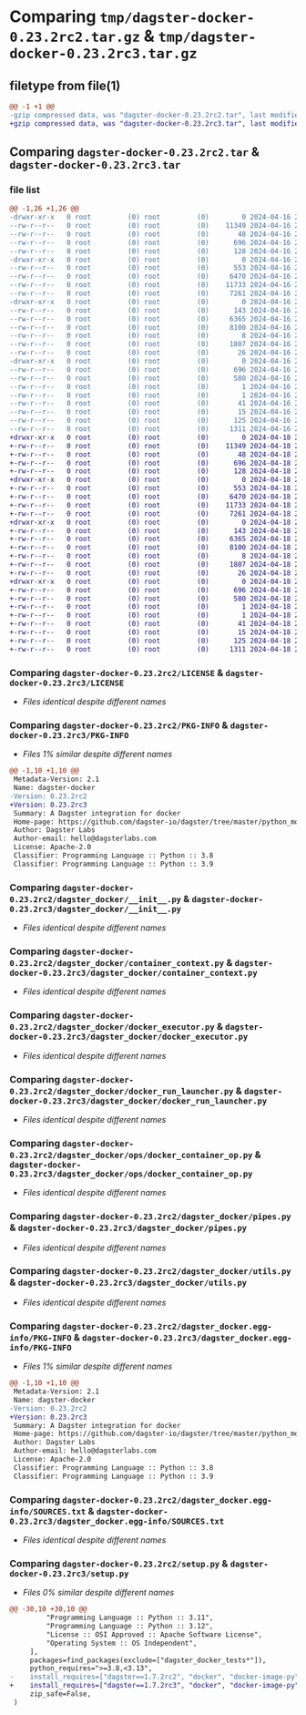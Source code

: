 # Comparing `tmp/dagster-docker-0.23.2rc2.tar.gz` & `tmp/dagster-docker-0.23.2rc3.tar.gz`

## filetype from file(1)

```diff
@@ -1 +1 @@
-gzip compressed data, was "dagster-docker-0.23.2rc2.tar", last modified: Tue Apr 16 20:40:06 2024, max compression
+gzip compressed data, was "dagster-docker-0.23.2rc3.tar", last modified: Thu Apr 18 21:15:15 2024, max compression
```

## Comparing `dagster-docker-0.23.2rc2.tar` & `dagster-docker-0.23.2rc3.tar`

### file list

```diff
@@ -1,26 +1,26 @@
-drwxr-xr-x   0 root         (0) root         (0)        0 2024-04-16 20:40:06.104538 dagster-docker-0.23.2rc2/
--rw-r--r--   0 root         (0) root         (0)    11349 2024-04-16 20:26:55.000000 dagster-docker-0.23.2rc2/LICENSE
--rw-r--r--   0 root         (0) root         (0)       48 2024-04-16 20:26:55.000000 dagster-docker-0.23.2rc2/MANIFEST.in
--rw-r--r--   0 root         (0) root         (0)      696 2024-04-16 20:40:06.104538 dagster-docker-0.23.2rc2/PKG-INFO
--rw-r--r--   0 root         (0) root         (0)      128 2024-04-16 20:26:55.000000 dagster-docker-0.23.2rc2/README.md
-drwxr-xr-x   0 root         (0) root         (0)        0 2024-04-16 20:40:06.100538 dagster-docker-0.23.2rc2/dagster_docker/
--rw-r--r--   0 root         (0) root         (0)      553 2024-04-16 20:26:55.000000 dagster-docker-0.23.2rc2/dagster_docker/__init__.py
--rw-r--r--   0 root         (0) root         (0)     6470 2024-04-16 20:26:55.000000 dagster-docker-0.23.2rc2/dagster_docker/container_context.py
--rw-r--r--   0 root         (0) root         (0)    11733 2024-04-16 20:26:55.000000 dagster-docker-0.23.2rc2/dagster_docker/docker_executor.py
--rw-r--r--   0 root         (0) root         (0)     7261 2024-04-16 20:26:55.000000 dagster-docker-0.23.2rc2/dagster_docker/docker_run_launcher.py
-drwxr-xr-x   0 root         (0) root         (0)        0 2024-04-16 20:40:06.104538 dagster-docker-0.23.2rc2/dagster_docker/ops/
--rw-r--r--   0 root         (0) root         (0)      143 2024-04-16 20:26:55.000000 dagster-docker-0.23.2rc2/dagster_docker/ops/__init__.py
--rw-r--r--   0 root         (0) root         (0)     6365 2024-04-16 20:26:55.000000 dagster-docker-0.23.2rc2/dagster_docker/ops/docker_container_op.py
--rw-r--r--   0 root         (0) root         (0)     8100 2024-04-16 20:26:55.000000 dagster-docker-0.23.2rc2/dagster_docker/pipes.py
--rw-r--r--   0 root         (0) root         (0)        8 2024-04-16 20:26:55.000000 dagster-docker-0.23.2rc2/dagster_docker/py.typed
--rw-r--r--   0 root         (0) root         (0)     1807 2024-04-16 20:26:55.000000 dagster-docker-0.23.2rc2/dagster_docker/utils.py
--rw-r--r--   0 root         (0) root         (0)       26 2024-04-16 20:26:55.000000 dagster-docker-0.23.2rc2/dagster_docker/version.py
-drwxr-xr-x   0 root         (0) root         (0)        0 2024-04-16 20:40:06.100538 dagster-docker-0.23.2rc2/dagster_docker.egg-info/
--rw-r--r--   0 root         (0) root         (0)      696 2024-04-16 20:40:05.000000 dagster-docker-0.23.2rc2/dagster_docker.egg-info/PKG-INFO
--rw-r--r--   0 root         (0) root         (0)      580 2024-04-16 20:40:05.000000 dagster-docker-0.23.2rc2/dagster_docker.egg-info/SOURCES.txt
--rw-r--r--   0 root         (0) root         (0)        1 2024-04-16 20:40:05.000000 dagster-docker-0.23.2rc2/dagster_docker.egg-info/dependency_links.txt
--rw-r--r--   0 root         (0) root         (0)        1 2024-04-16 20:40:05.000000 dagster-docker-0.23.2rc2/dagster_docker.egg-info/not-zip-safe
--rw-r--r--   0 root         (0) root         (0)       41 2024-04-16 20:40:05.000000 dagster-docker-0.23.2rc2/dagster_docker.egg-info/requires.txt
--rw-r--r--   0 root         (0) root         (0)       15 2024-04-16 20:40:05.000000 dagster-docker-0.23.2rc2/dagster_docker.egg-info/top_level.txt
--rw-r--r--   0 root         (0) root         (0)      125 2024-04-16 20:40:06.104538 dagster-docker-0.23.2rc2/setup.cfg
--rw-r--r--   0 root         (0) root         (0)     1311 2024-04-16 20:26:55.000000 dagster-docker-0.23.2rc2/setup.py
+drwxr-xr-x   0 root         (0) root         (0)        0 2024-04-18 21:15:15.521102 dagster-docker-0.23.2rc3/
+-rw-r--r--   0 root         (0) root         (0)    11349 2024-04-18 21:10:09.000000 dagster-docker-0.23.2rc3/LICENSE
+-rw-r--r--   0 root         (0) root         (0)       48 2024-04-18 21:10:09.000000 dagster-docker-0.23.2rc3/MANIFEST.in
+-rw-r--r--   0 root         (0) root         (0)      696 2024-04-18 21:15:15.521102 dagster-docker-0.23.2rc3/PKG-INFO
+-rw-r--r--   0 root         (0) root         (0)      128 2024-04-18 21:10:09.000000 dagster-docker-0.23.2rc3/README.md
+drwxr-xr-x   0 root         (0) root         (0)        0 2024-04-18 21:15:15.517102 dagster-docker-0.23.2rc3/dagster_docker/
+-rw-r--r--   0 root         (0) root         (0)      553 2024-04-18 21:10:09.000000 dagster-docker-0.23.2rc3/dagster_docker/__init__.py
+-rw-r--r--   0 root         (0) root         (0)     6470 2024-04-18 21:10:09.000000 dagster-docker-0.23.2rc3/dagster_docker/container_context.py
+-rw-r--r--   0 root         (0) root         (0)    11733 2024-04-18 21:10:09.000000 dagster-docker-0.23.2rc3/dagster_docker/docker_executor.py
+-rw-r--r--   0 root         (0) root         (0)     7261 2024-04-18 21:10:09.000000 dagster-docker-0.23.2rc3/dagster_docker/docker_run_launcher.py
+drwxr-xr-x   0 root         (0) root         (0)        0 2024-04-18 21:15:15.517102 dagster-docker-0.23.2rc3/dagster_docker/ops/
+-rw-r--r--   0 root         (0) root         (0)      143 2024-04-18 21:10:09.000000 dagster-docker-0.23.2rc3/dagster_docker/ops/__init__.py
+-rw-r--r--   0 root         (0) root         (0)     6365 2024-04-18 21:10:09.000000 dagster-docker-0.23.2rc3/dagster_docker/ops/docker_container_op.py
+-rw-r--r--   0 root         (0) root         (0)     8100 2024-04-18 21:10:09.000000 dagster-docker-0.23.2rc3/dagster_docker/pipes.py
+-rw-r--r--   0 root         (0) root         (0)        8 2024-04-18 21:10:09.000000 dagster-docker-0.23.2rc3/dagster_docker/py.typed
+-rw-r--r--   0 root         (0) root         (0)     1807 2024-04-18 21:10:09.000000 dagster-docker-0.23.2rc3/dagster_docker/utils.py
+-rw-r--r--   0 root         (0) root         (0)       26 2024-04-18 21:10:09.000000 dagster-docker-0.23.2rc3/dagster_docker/version.py
+drwxr-xr-x   0 root         (0) root         (0)        0 2024-04-18 21:15:15.517102 dagster-docker-0.23.2rc3/dagster_docker.egg-info/
+-rw-r--r--   0 root         (0) root         (0)      696 2024-04-18 21:15:15.000000 dagster-docker-0.23.2rc3/dagster_docker.egg-info/PKG-INFO
+-rw-r--r--   0 root         (0) root         (0)      580 2024-04-18 21:15:15.000000 dagster-docker-0.23.2rc3/dagster_docker.egg-info/SOURCES.txt
+-rw-r--r--   0 root         (0) root         (0)        1 2024-04-18 21:15:15.000000 dagster-docker-0.23.2rc3/dagster_docker.egg-info/dependency_links.txt
+-rw-r--r--   0 root         (0) root         (0)        1 2024-04-18 21:15:15.000000 dagster-docker-0.23.2rc3/dagster_docker.egg-info/not-zip-safe
+-rw-r--r--   0 root         (0) root         (0)       41 2024-04-18 21:15:15.000000 dagster-docker-0.23.2rc3/dagster_docker.egg-info/requires.txt
+-rw-r--r--   0 root         (0) root         (0)       15 2024-04-18 21:15:15.000000 dagster-docker-0.23.2rc3/dagster_docker.egg-info/top_level.txt
+-rw-r--r--   0 root         (0) root         (0)      125 2024-04-18 21:15:15.521102 dagster-docker-0.23.2rc3/setup.cfg
+-rw-r--r--   0 root         (0) root         (0)     1311 2024-04-18 21:10:09.000000 dagster-docker-0.23.2rc3/setup.py
```

### Comparing `dagster-docker-0.23.2rc2/LICENSE` & `dagster-docker-0.23.2rc3/LICENSE`

 * *Files identical despite different names*

### Comparing `dagster-docker-0.23.2rc2/PKG-INFO` & `dagster-docker-0.23.2rc3/PKG-INFO`

 * *Files 1% similar despite different names*

```diff
@@ -1,10 +1,10 @@
 Metadata-Version: 2.1
 Name: dagster-docker
-Version: 0.23.2rc2
+Version: 0.23.2rc3
 Summary: A Dagster integration for docker
 Home-page: https://github.com/dagster-io/dagster/tree/master/python_modules/libraries/dagster-docker
 Author: Dagster Labs
 Author-email: hello@dagsterlabs.com
 License: Apache-2.0
 Classifier: Programming Language :: Python :: 3.8
 Classifier: Programming Language :: Python :: 3.9
```

### Comparing `dagster-docker-0.23.2rc2/dagster_docker/__init__.py` & `dagster-docker-0.23.2rc3/dagster_docker/__init__.py`

 * *Files identical despite different names*

### Comparing `dagster-docker-0.23.2rc2/dagster_docker/container_context.py` & `dagster-docker-0.23.2rc3/dagster_docker/container_context.py`

 * *Files identical despite different names*

### Comparing `dagster-docker-0.23.2rc2/dagster_docker/docker_executor.py` & `dagster-docker-0.23.2rc3/dagster_docker/docker_executor.py`

 * *Files identical despite different names*

### Comparing `dagster-docker-0.23.2rc2/dagster_docker/docker_run_launcher.py` & `dagster-docker-0.23.2rc3/dagster_docker/docker_run_launcher.py`

 * *Files identical despite different names*

### Comparing `dagster-docker-0.23.2rc2/dagster_docker/ops/docker_container_op.py` & `dagster-docker-0.23.2rc3/dagster_docker/ops/docker_container_op.py`

 * *Files identical despite different names*

### Comparing `dagster-docker-0.23.2rc2/dagster_docker/pipes.py` & `dagster-docker-0.23.2rc3/dagster_docker/pipes.py`

 * *Files identical despite different names*

### Comparing `dagster-docker-0.23.2rc2/dagster_docker/utils.py` & `dagster-docker-0.23.2rc3/dagster_docker/utils.py`

 * *Files identical despite different names*

### Comparing `dagster-docker-0.23.2rc2/dagster_docker.egg-info/PKG-INFO` & `dagster-docker-0.23.2rc3/dagster_docker.egg-info/PKG-INFO`

 * *Files 1% similar despite different names*

```diff
@@ -1,10 +1,10 @@
 Metadata-Version: 2.1
 Name: dagster-docker
-Version: 0.23.2rc2
+Version: 0.23.2rc3
 Summary: A Dagster integration for docker
 Home-page: https://github.com/dagster-io/dagster/tree/master/python_modules/libraries/dagster-docker
 Author: Dagster Labs
 Author-email: hello@dagsterlabs.com
 License: Apache-2.0
 Classifier: Programming Language :: Python :: 3.8
 Classifier: Programming Language :: Python :: 3.9
```

### Comparing `dagster-docker-0.23.2rc2/dagster_docker.egg-info/SOURCES.txt` & `dagster-docker-0.23.2rc3/dagster_docker.egg-info/SOURCES.txt`

 * *Files identical despite different names*

### Comparing `dagster-docker-0.23.2rc2/setup.py` & `dagster-docker-0.23.2rc3/setup.py`

 * *Files 0% similar despite different names*

```diff
@@ -30,10 +30,10 @@
         "Programming Language :: Python :: 3.11",
         "Programming Language :: Python :: 3.12",
         "License :: OSI Approved :: Apache Software License",
         "Operating System :: OS Independent",
     ],
     packages=find_packages(exclude=["dagster_docker_tests*"]),
     python_requires=">=3.8,<3.13",
-    install_requires=["dagster==1.7.2rc2", "docker", "docker-image-py"],
+    install_requires=["dagster==1.7.2rc3", "docker", "docker-image-py"],
     zip_safe=False,
 )
```

